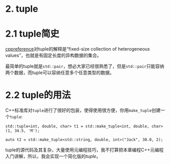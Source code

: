 # 2. tuple

# 2.1 tuple简史

[cppreference](http://en.cppreference.com/w/cpp/utility/tuple)对tuple的解释是“fixed-size collection of heterogeneous values”，也就是有固定长度的异构数据的集合。

最简单的tuple就是`std::pair`，想必大家已经很熟悉了，但是`std::pair`只能容纳两个数据，而tuple可以容纳任意多个任意类型的数据。

# 2.2 tuple的用法

C++标准库对`tuple`进行了很好的包装，使得使用很方便，你用`make_tuple`创建一个`tuple`:

```
std::tuple<int, double, char> t1 = std::make_tuple<int, double, char>(1, 34.5, 'M');

auto t2 = std::make_tuple<std::string, double, int>("Jack", 30.0, 2);

```
tuple的源代码及其复杂，大量使用元编程技巧，我不打算把本章编程C++元编程入门讲解，所以，我会实现一个简化版的*tuple*。
